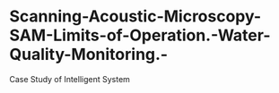# Scanning-Acoustic-Microscopy-SAM-Limits-of-Operation.-Water-Quality-Monitoring.-
Case Study of Intelligent System
